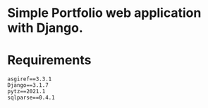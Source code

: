 # Simple Portfolio web application with Django.

# Requirements
    asgiref==3.3.1
    Django==3.1.7
    pytz==2021.1
    sqlparse==0.4.1



